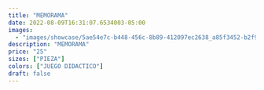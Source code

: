 ```yaml
---
title: "MEMORAMA"
date: 2022-08-09T16:31:07.6534003-05:00
images:
  - "images/showcase/5ae54e7c-b448-456c-8b89-412097ec2638_a85f3452-b2f9-4be7-a668-e3ba7722ae0f.webp"
description: "MEMORAMA"
price: "25"
sizes: ["PIEZA"]
colors: ["JUEGO DIDACTICO"]
draft: false
---
```

